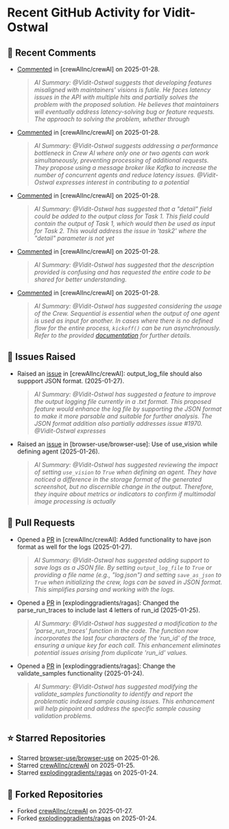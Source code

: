 # Recent GitHub Activity for Vidit-Ostwal

## 💬 Recent Comments
- [Commented](https://github.com/crewAIInc/crewAI/issues/1989#issuecomment-2619935488) in [crewAIInc/crewAI] on 2025-01-28.
  > *AI Summary: @Vidit-Ostwal suggests that developing features misaligned with maintainers' visions is futile. He faces latency issues in the API with multiple hits and partially solves the problem with the proposed solution. He believes that maintainers will eventually address latency-solving bug or feature requests. The approach to solving the problem, whether through*
- [Commented](https://github.com/crewAIInc/crewAI/issues/1989#issuecomment-2619584422) in [crewAIInc/crewAI] on 2025-01-28.
  > *AI Summary: @Vidit-Ostwal suggests addressing a performance bottleneck in Crew AI where only one or two agents can work simultaneously, preventing processing of additional requests. They propose using a message broker like Kafka to increase the number of concurrent agents and reduce latency issues. @Vidit-Ostwal expresses interest in contributing to a potential*
- [Commented](https://github.com/crewAIInc/crewAI/issues/1977#issuecomment-2619281892) in [crewAIInc/crewAI] on 2025-01-28.
  > *AI Summary: @Vidit-Ostwal has suggested that a "detail" field could be added to the output class for Task 1. This field could contain the output of Task 1, which would then be used as input for Task 2. This would address the issue in 'task2' where the "detail" parameter is not yet*
- [Commented](https://github.com/crewAIInc/crewAI/issues/1978#issuecomment-2619270257) in [crewAIInc/crewAI] on 2025-01-28.
  > *AI Summary: @Vidit-Ostwal has suggested that the description provided is confusing and has requested the entire code to be shared for better understanding.*
- [Commented](https://github.com/crewAIInc/crewAI/issues/1989#issuecomment-2619218501) in [crewAIInc/crewAI] on 2025-01-28.
  > *AI Summary: @Vidit-Ostwal has suggested considering the usage of the Crew. Sequential is essential when the output of one agent is used as input for another. In cases where there is no defined flow for the entire process, `kickoff()` can be run asynchronously. Refer to the provided [documentation](https://docs.crewai.com/concepts/crews#different-ways-to-kick-off-a-crew) for further details.*

## 🐛 Issues Raised
- Raised an [issue](https://github.com/crewAIInc/crewAI/issues/1984) in [crewAIInc/crewAI]: output_log_file should also suppport JSON format. (2025-01-27).
  > *AI Summary: @Vidit-Ostwal has suggested a feature to improve the output logging file currently in a .txt format. This proposed feature would enhance the log file by supporting the JSON format to make it more parsable and suitable for further analysis. The JSON format addition also partially addresses issue #1970. @Vidit-Ostwal expresses*
- Raised an [issue](https://github.com/browser-use/browser-use/issues/407) in [browser-use/browser-use]: Use of use_vision while defining agent (2025-01-26).
  > *AI Summary: @Vidit-Ostwal has suggested reviewing the impact of setting `use_vision` to `True` when defining an agent. They have noticed a difference in the storage format of the generated screenshot, but no discernible change in the output. Therefore, they inquire about metrics or indicators to confirm if multimodal image processing is actually*

## 🚀 Pull Requests
- Opened a [PR](https://github.com/crewAIInc/crewAI/pull/1985) in [crewAIInc/crewAI]: Added functionality to have json format as well for the logs (2025-01-27).
  > *AI Summary: @Vidit-Ostwal has suggested adding support to save logs as a JSON file. By setting `output_log_file` to `True` or providing a file name (e.g., "log.json") and setting `save_as_json` to `True` when initializing the crew, logs can be saved in JSON format. This simplifies parsing and working with the logs.*
- Opened a [PR](https://github.com/explodinggradients/ragas/pull/1880) in [explodinggradients/ragas]: Changed the parse_run_traces to include last 4 letters of run_id (2025-01-25).
  > *AI Summary: @Vidit-Ostwal has suggested a modification to the 'parse_run_traces' function in the code. The function now incorporates the last four characters of the 'run_id' of the trace, ensuring a unique key for each call. This enhancement eliminates potential issues arising from duplicate 'run_id' values.*
- Opened a [PR](https://github.com/explodinggradients/ragas/pull/1879) in [explodinggradients/ragas]: Change the validate_samples functionality (2025-01-24).
  > *AI Summary: @Vidit-Ostwal has suggested modifying the validate_samples functionality to identify and report the problematic indexed sample causing issues. This enhancement will help pinpoint and address the specific sample causing validation problems.*

## ⭐ Starred Repositories
- Starred [browser-use/browser-use](https://github.com/browser-use/browser-use) on 2025-01-26.
- Starred [crewAIInc/crewAI](https://github.com/crewAIInc/crewAI) on 2025-01-25.
- Starred [explodinggradients/ragas](https://github.com/explodinggradients/ragas) on 2025-01-24.

## 🍴 Forked Repositories
- Forked [crewAIInc/crewAI](https://github.com/Vidit-Ostwal/crewAI) on 2025-01-27.
- Forked [explodinggradients/ragas](https://github.com/Vidit-Ostwal/ragas) on 2025-01-24.
